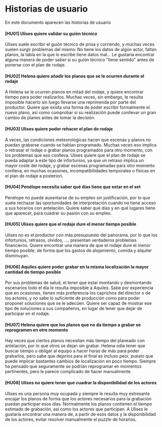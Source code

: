 # Historias de usuario

En este documento aparecen las historias de usuario

#### [HU01] Ulises quiere validar su guión técnico

Ulises suele escribir el guión técnico de prisa y corriendo, y muchas veces suelen
surgir problemas del mismo: No tiene los datos de algún actor, faltan planos,
la tabla en la que lo escribe tiene datos mal... Le gustaría encontrar alguna manera
de poder saber si su guión técnico "tiene sentido" antes de ponerse con el plan de rodaje.

#### [HU02] Helena quiere añadir los planos que se le ocurren durante el rodaje

A Helena se le ocurren planos en mitad del rodaje, y quiere encontrar tiempo
para poder realizarlos. Muchas veces, sin embargo, le resulta imposible
hacerlo sin luego llevarse una reprimenda por parte del productor. Quiere
que exista una forma de poder escribir formalmente el nuevo plano, así como
comprobar si su realización puede conllevar un gran cambio de planes antes
de tomar la decisión.

#### [HU03] Ulises quiere poder rehacer el plan de rodaje

A veces, las condiciones meteorológicas hacen que escenas y planos no puedan
grabarse cuando se habían programado. Muchas veces eso implica o retrasar el
rodaje o grabar planos programados para otro momento, con los problemas que
eso conlleva. Ulises quiere que el plan de rodaje se pueda adaptar a este
tipo de infortunios, ya que un retraso implica un mayor coste del rodaje,
y grabar escenas programadas para otro momento conlleva, en muchas ocasiones,
incompatibilidades temporales o físicas en el plan de rodaje a posteriori.

#### [HU04] Penélope necesita saber qué días tiene que estar en el set

Penélope no puede ausentarse de su empleo sin justificación, por lo que
suele rechazar las oportunidades de interpretación cuando no tiene acceso
a sus horarios con antelación. Quiere saber qué días y en qué lugares tiene
que aparecer, para cuadrar su pasión con su empleo.

#### [HU05] Ulises quiere que el rodaje dure el menor tiempo posible

Ulises no es el productor con más presupuesto del panorama, por lo que los
infortunios, retrasos, olvidos, ..., presentan verdaderos problemas financieros.
Quiere encontrar una manera de que el rodaje dure el menor tiempo posible,
de forma que los gastos de alojamiento, comida y alquiler disminuyan.

#### [HU06] Aquiles quiere poder grabar en la misma localización la mayor cantidad de tiempo posible

Por sus problemas de salud, el tener que estar montando y desmontando escenarios
todo el día le resulta imposible a Aquiles. Sabe por experiencia que en
ocasiones, tienen más preferencia los caprichos del director o de los actores,
y no sabe lo suficiente de producción como para poder proponer soluciones que
se le adecúen. Quiere ser capaz de mostrar ese tipo de soluciones a sus
compañeros, en lugar de tener que dejar de participar en el rodaje.

#### [HU07] Helena quiere que los planos que no da tiempo a grabar se reprogramen en otro momento

Hay veces que ciertos planos necesitan más tiempo del planeado con antelación,
por lo que otros se dejan sin grabar. Helena odia tener que buscar tiempo u
obligar al equipo a hacer horas de más para poder grabarlos, pero sabe que 
dejarlos para el final es incluso peor, puesto que puede implicar bastantes
cambios de localización en poco tiempo. Siempre ha pensado que seguramente
se podrían reprogramar en momentos pertinentes, pero le parece complicado de
hacer manualmente.

#### [HU08] Ulises no quiere tener que cuadrar la disponibilidad de los actores

Ulises es una persona muy ocupada y siempre le resulta muy estresante encajar
los planos de forma que los actores necesarios para la grabación puedan
participar esos días. Normalmente los planos contienen el tiempo estimado de
grabación, así como los actores que participan. A Ulises le gustaría encontrar
una manera de, a partir de esos datos y la disponibilidad de los actores, 
evitar resolver manualmente el *puzzle* de horarios.